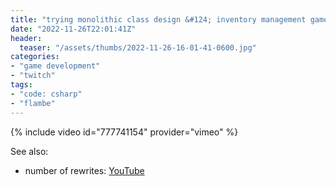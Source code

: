 ```yaml
---
title: "trying monolithic class design &#124; inventory management game"
date: "2022-11-26T22:01:41Z"
header:
  teaser: "/assets/thumbs/2022-11-26-16-01-41-0600.jpg"
categories:
- "game development"
- "twitch"
tags:
- "code: csharp"
- "flambe"
---
```

{% include video id="777741154" provider="vimeo" %}

See also:
* number of rewrites: [YouTube](https://www.youtube.com/watch?v=gz-ACunh_Fo)